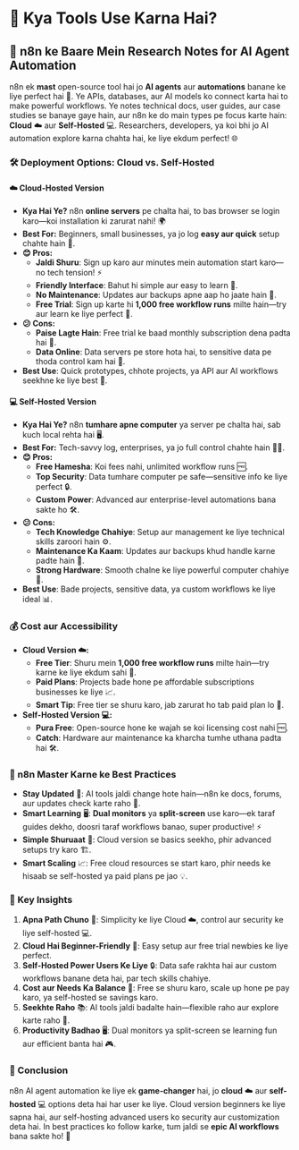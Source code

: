 # 🌟 Kya Tools Use Karna Hai? 

## 🤖 n8n ke Baare Mein Research Notes for AI Agent Automation
n8n ek **mast** open-source tool hai jo **AI agents** aur **automations** banane ke liye perfect hai 🚀. Ye APIs, databases, aur AI models ko connect karta hai to make powerful workflows. Ye notes technical docs, user guides, aur case studies se banaye gaye hain, aur n8n ke do main types pe focus karte hain: **Cloud** ☁️ aur **Self-Hosted** 💻. Researchers, developers, ya koi bhi jo AI automation explore karna chahta hai, ke liye ekdum perfect! 🌐

### 🛠️ Deployment Options: Cloud vs. Self-Hosted

#### ☁️ Cloud-Hosted Version
- **Kya Hai Ye?** n8n **online servers** pe chalta hai, to bas browser se login karo—koi installation ki zarurat nahi! 🌍
- **Best For:** Beginners, small businesses, ya jo log **easy aur quick** setup chahte hain 🎉.
- **😊 Pros:**
  - **Jaldi Shuru**: Sign up karo aur minutes mein automation start karo—no tech tension! ⚡
  - **Friendly Interface**: Bahut hi simple aur easy to learn 📱.
  - **No Maintenance**: Updates aur backups apne aap ho jaate hain 🔄.
  - **Free Trial**: Sign up karte hi **1,000 free workflow runs** milte hain—try aur learn ke liye perfect 🎁.
- **😕 Cons:**
  - **Paise Lagte Hain**: Free trial ke baad monthly subscription dena padta hai 💸.
  - **Data Online**: Data servers pe store hota hai, to sensitive data pe thoda control kam hai 🔐.
- **Best Use**: Quick prototypes, chhote projects, ya API aur AI workflows seekhne ke liye best 🚀.

#### 💻 Self-Hosted Version
- **Kya Hai Ye?** n8n **tumhare apne computer** ya server pe chalta hai, sab kuch local rehta hai 🖥️.
- **Best For:** Tech-savvy log, enterprises, ya jo full control chahte hain 🧑‍💻.
- **😊 Pros:**
  - **Free Hamesha**: Koi fees nahi, unlimited workflow runs 🆓.
  - **Top Security**: Data tumhare computer pe safe—sensitive info ke liye perfect 🔒.
  - **Custom Power**: Advanced aur enterprise-level automations bana sakte ho 🛠️.
- **😕 Cons:**
  - **Tech Knowledge Chahiye**: Setup aur management ke liye technical skills zaroori hain ⚙️.
  - **Maintenance Ka Kaam**: Updates aur backups khud handle karne padte hain 🔄.
  - **Strong Hardware**: Smooth chalne ke liye powerful computer chahiye 💪.
- **Best Use**: Bade projects, sensitive data, ya custom workflows ke liye ideal 📊.

### 💰 Cost aur Accessibility
- **Cloud Version ☁️:**
  - **Free Tier**: Shuru mein **1,000 free workflow runs** milte hain—try karne ke liye ekdum sahi 🎉.
  - **Paid Plans**: Projects bade hone pe affordable subscriptions businesses ke liye 📈.
  - **Smart Tip**: Free tier se shuru karo, jab zarurat ho tab paid plan lo 🚀.
- **Self-Hosted Version 💻:**
  - **Pura Free**: Open-source hone ke wajah se koi licensing cost nahi 🆓.
  - **Catch**: Hardware aur maintenance ka kharcha tumhe uthana padta hai 🛠️.

### 🧠 n8n Master Karne ke Best Practices
- **Stay Updated** 🔄: AI tools jaldi change hote hain—n8n ke docs, forums, aur updates check karte raho 🌟.
- **Smart Learning** 🖥️: **Dual monitors** ya **split-screen** use karo—ek taraf guides dekho, doosri taraf workflows banao, super productive! ⚡
- **Simple Shuruaat** 🍼: Cloud version se basics seekho, phir advanced setups try karo 🏗️.
- **Smart Scaling** 📈: Free cloud resources se start karo, phir needs ke hisaab se self-hosted ya paid plans pe jao 💡.

### 🔑 Key Insights
1. **Apna Path Chuno** 🤔: Simplicity ke liye Cloud ☁️, control aur security ke liye self-hosted 💻.
2. **Cloud Hai Beginner-Friendly** 🚀: Easy setup aur free trial newbies ke liye perfect.
3. **Self-Hosted Power Users Ke Liye** 🔒: Data safe rakhta hai aur custom workflows banane deta hai, par tech skills chahiye.
4. **Cost aur Needs Ka Balance** 💸: Free se shuru karo, scale up hone pe pay karo, ya self-hosted se savings karo.
5. **Seekhte Raho** 📚: AI tools jaldi badalte hain—flexible raho aur explore karte raho 🌟.
6. **Productivity Badhao** 🖥️: Dual monitors ya split-screen se learning fun aur efficient banta hai 🎮.

### 🎯 Conclusion
n8n AI agent automation ke liye ek **game-changer** hai, jo **cloud** ☁️ aur **self-hosted** 💻 options deta hai har user ke liye. Cloud version beginners ke liye sapna hai, aur self-hosting advanced users ko security aur customization deta hai. In best practices ko follow karke, tum jaldi se **epic AI workflows** bana sakte ho! 🚀